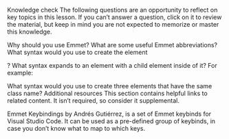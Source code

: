 Knowledge check
The following questions are an opportunity to reflect on key topics in this lesson. If you can’t answer a question, click on it to review the material, but keep in mind you are not expected to memorize or master this knowledge.

Why should you use Emmet?
What are some useful Emmet abbreviations?
What syntax would you use to create the element <p class="text"></p>?
What syntax expands to an element with a child element inside of it? For example: <div><p></p></div>
What syntax would you use to create three elements that have the same class name?
Additional resources
This section contains helpful links to related content. It isn’t required, so consider it supplemental.

Emmet Keybindings by Andrés Gutiérrez, is a set of Emmet keybinds for Visual Studio Code. It can be used as a pre-defined group of keybinds, in case you don’t know what to map to which keys.

